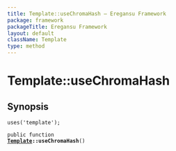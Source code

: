 ```yaml
---
title: Template::useChromaHash — Eregansu Framework
package: framework
packageTitle: Eregansu Framework
layout: default
className: Template
type: method
---
```


# Template::useChromaHash

## Synopsis

<code>uses('template');</code>

<code>public function <b><a href="Template">Template</a>::useChromaHash</b>()</code>

